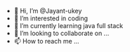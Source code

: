 - 👋 Hi, I’m @Jayant-ukey
- 👀 I’m interested in coding
- 🌱 I’m currently learning java full stack
- 💞️ I’m looking to collaborate on ...
- 📫 How to reach me ...

<!---
Jayant-ukey/Jayant-ukey is a ✨ special ✨ repository because its `README.md` (this file) appears on your GitHub profile.
You can click the Preview link to take a look at your changes.
--->
